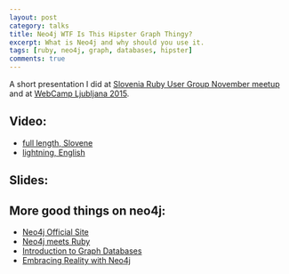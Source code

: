 ```yaml
---
layout: post
category: talks
title: Neo4j WTF Is This Hipster Graph Thingy?
excerpt: What is Neo4j and why should you use it.
tags: [ruby, neo4j, graph, databases, hipster]
comments: true
---
```


A short presentation I did at [Slovenia Ruby User Group November meetup](http://www.rug.si/2014/11/28/november-meetup-recap/) and at [WebCamp Ljubljana 2015](http://2015.webcamp.si/).

## Video:

- [full length, Slovene](https://www.youtube.com/watch?v=x4jaZeIAaKY)
- [lightning, English](http://video.webcamp.si/wc2015_lt_rekar_hipster_graph_thingy/)

## Slides:

<script async class="speakerdeck-embed" data-id="fe2975a059180132e57a7677aa2dd66a" src="//speakerdeck.com/assets/embed.js"></script>

## More good things on neo4j:

- [Neo4j Official Site](http://neo4j.com/)
- [Neo4j meets Ruby](http://www.neo4j-ruby.org/)
- [Introduction to Graph Databases](https://www.airpair.com/neo4j/introduction-graph-databases)
- [Embracing Reality with Neo4j](http://nosqlasia.org/blog/embracing-reality-with-neo4j)
